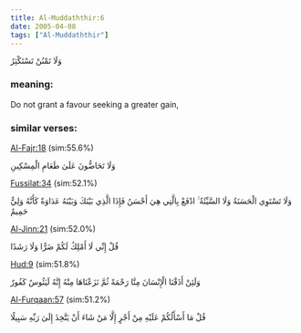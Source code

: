 ```yaml
---
title: Al-Muddaththir:6
date: 2005-04-08
tags: ["Al-Muddaththir"]
---
```

وَلَا تَمْنُنْ تَسْتَكْثِرُ
### meaning: 
Do not grant a favour seeking a greater gain,
### similar verses: 

[Al-Fajr:18](/89/18) (sim:55.6%)

وَلَا تَحَاضُّونَ عَلَىٰ طَعَامِ الْمِسْكِينِ

[Fussilat:34](/41/34) (sim:52.1%)

وَلَا تَسْتَوِي الْحَسَنَةُ وَلَا السَّيِّئَةُ ۚ ادْفَعْ بِالَّتِي هِيَ أَحْسَنُ فَإِذَا الَّذِي بَيْنَكَ وَبَيْنَهُ عَدَاوَةٌ كَأَنَّهُ وَلِيٌّ حَمِيمٌ

[Al-Jinn:21](/72/21) (sim:52.0%)

قُلْ إِنِّي لَا أَمْلِكُ لَكُمْ ضَرًّا وَلَا رَشَدًا

[Hud:9](/11/9) (sim:51.8%)

وَلَئِنْ أَذَقْنَا الْإِنْسَانَ مِنَّا رَحْمَةً ثُمَّ نَزَعْنَاهَا مِنْهُ إِنَّهُ لَيَئُوسٌ كَفُورٌ

[Al-Furqaan:57](/25/57) (sim:51.2%)

قُلْ مَا أَسْأَلُكُمْ عَلَيْهِ مِنْ أَجْرٍ إِلَّا مَنْ شَاءَ أَنْ يَتَّخِذَ إِلَىٰ رَبِّهِ سَبِيلًا
